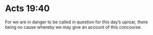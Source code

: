 # Acts 19:40

For we are in danger to be called in question for this day’s uproar, there being no cause whereby we may give an account of this concourse.